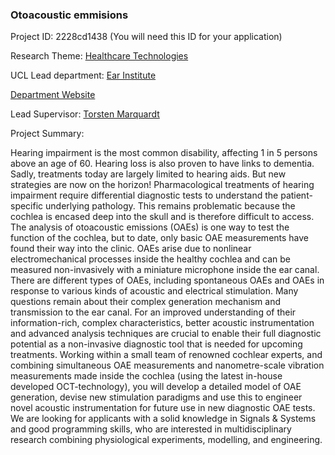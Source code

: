### Otoacoustic emmisions

Project ID: 2228cd1438
(You will need this ID for your application)

Research Theme: [Healthcare Technologies](../themes/healthcare-technologies.md)

UCL Lead department: [Ear Institute](../departments/ear-institute.md)

[Department Website](https://www.ucl.ac.uk/ear)

Lead Supervisor: [Torsten Marquardt](https://profiles.ucl.ac.uk/4881)

Project Summary:

Hearing impairment is the most common disability, affecting 1 in 5 persons above an age of 60. Hearing loss is also proven to have links to dementia. Sadly, treatments today are largely limited to hearing aids. But new strategies are now on the horizon!
Pharmacological treatments of hearing impairment require differential diagnostic tests to understand the patient-specific underlying pathology. This remains problematic because the cochlea is encased deep into the skull and is therefore difficult to access. The analysis of otoacoustic emissions (OAEs) is one way to test the function of the cochlea, but to date, only basic OAE measurements have found their way into the clinic. 
OAEs arise due to nonlinear electromechanical processes inside the healthy cochlea and can be measured non-invasively with a miniature microphone inside the ear canal. There are different types of OAEs, including spontaneous OAEs and OAEs in response to various kinds of acoustic and electrical stimulation. Many questions remain about their complex generation mechanism and transmission to the ear canal. For an improved understanding of their information-rich, complex characteristics, better acoustic instrumentation and advanced analysis techniques are crucial to enable their full diagnostic potential as a non-invasive diagnostic tool that is needed for upcoming treatments. 
Working within a small team of renowned cochlear experts, and combining simultaneous OAE measurements and nanometre-scale vibration measurements made inside the cochlea (using the latest in-house developed OCT-technology), you will develop a detailed model of OAE generation, devise new stimulation paradigms and use this to engineer novel acoustic instrumentation for future use in new diagnostic OAE tests. 
We are looking for applicants with a solid knowledge in Signals & Systems and good programming skills, who are interested in multidisciplinary research combining physiological experiments, modelling, and engineering.
